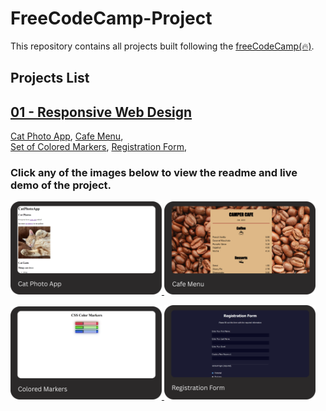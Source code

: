 # FreeCodeCamp-Project

This repository contains all projects built following the [freeCodeCamp(🔥)](https://www.freecodecamp.org/learn).

## Projects List

## [01 - Responsive Web Design](https://www.freecodecamp.org/learn/2022/responsive-web-design/)

[Cat Photo App](https://www.freecodecamp.org/learn/2022/responsive-web-design/learn-html-by-building-a-cat-photo-app/step-1), [Cafe Menu](https://www.freecodecamp.org/learn/2022/responsive-web-design/learn-basic-css-by-building-a-cafe-menu/step-1),\
[Set of Colored Markers](https://www.freecodecamp.org/learn/2022/responsive-web-design/learn-css-colors-by-building-a-set-of-colored-markers/step-1), [Registration Form](https://www.freecodecamp.org/learn/2022/responsive-web-design/learn-html-forms-by-building-a-registration-form/step-1),\
[]()

### Click any of the images below to view the readme and live demo of the project.

<p>
  <a href="/01-responsive-web-design/01-cat-photo-app/">
  <img width="48%" src="./assets/images/01-responsive-web-design/01-cat-photo-app.png" alt="cat photo app"/>
  </a>
  <a href="/01-responsive-web-design/02-cafe-menu/">
  <img width="48%" src="./assets/images/01-responsive-web-design/02-cafe-menu.png" alt="cafe menu"/>
  </a>
</p>

<p>
  <a href="/01-responsive-web-design/03-set-of-colored-markers/">
  <img width="48%" src="./assets/images/01-responsive-web-design/03-colored-markers.png" alt="colored markers"/>
  </a>
  <a href="/01-responsive-web-design/04-registration-form/">
  <img width="48%" src="./assets/images/01-responsive-web-design/04-registration-form.png" alt="registration form"/>
  </a>
</p>
